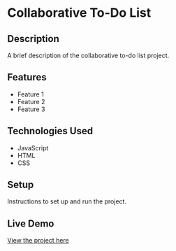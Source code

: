 # Collaborative To-Do List

## Description

A brief description of the collaborative to-do list project.

## Features

- Feature 1
- Feature 2
- Feature 3

## Technologies Used

- JavaScript
- HTML
- CSS

## Setup

Instructions to set up and run the project.

## Live Demo

[View the project here](https://deepakkumar55.github.io/200-JAVASCRIPT-PROJECT/81-81-collaborative_to_do_list/)
